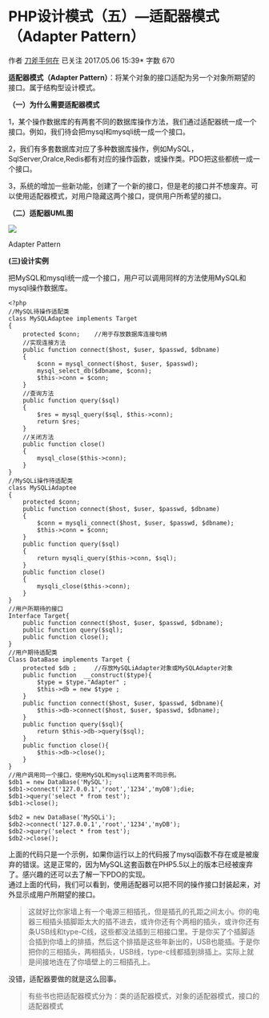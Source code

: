 # PHP设计模式（五）—适配器模式（Adapter Pattern）

作者  [刀斧手何在][0] 已关注 2017.05.06 15:39*  字数 670  

**适配器模式（Adapter Pattern）**：将某个对象的接口适配为另一个对象所期望的接口。属于结构型设计模式。

**（一）为什么需要适配器模式**

1，某个操作数据库的有两套不同的数据库操作方法，我们通过适配器统一成一个接口。例如，我们待会把mysql和mysqli统一成一个接口。

2，我们有多套数据库对应了多种数据库操作，例如MySQL，SqlServer,Oralce,Redis都有对应的操作函数，或操作类。PDO把这些都统一成一个接口。

3，系统的增加一些新功能，创建了一个新的接口，但是老的接口并不想废弃。可以使用适配器模式，对用户隐藏这两个接口，提供用户所希望的接口。

**（二）适配器UML图**

![][1]



Adapter Pattern

**(三)设计实例**

把MySQL和mysqli统一成一个接口，用户可以调用同样的方法使用MySQL和mysqli操作数据库。

    <?php
    //MySQL待操作适配类
    class MySQLAdaptee implements Target
    {
        protected $conn;    //用于存放数据库连接句柄
        //实现连接方法
        public function connect($host, $user, $passwd, $dbname)
        {
            $conn = mysql_connect($host, $user, $passwd);
            mysql_select_db($dbname, $conn);
            $this->conn = $conn;
        }
        //查询方法
        public function query($sql)
        {
            $res = mysql_query($sql, $this->conn);
            return $res;
        }
        //关闭方法
        public function close()
        {
            mysql_close($this->conn);
        }
    }
    //MySQLi操作待适配类
    class MySQLiAdaptee 
    {
        protected $conn;
        public function connect($host, $user, $passwd, $dbname)
        {
            $conn = mysqli_connect($host, $user, $passwd, $dbname);
            $this->conn = $conn;
        }
        public function query($sql)
        {
            return mysqli_query($this->conn, $sql);
        }
        public function close()
        {
            mysqli_close($this->conn);
        }
    }
    //用户所期待的接口
    Interface Target{
        public function connect($host, $user, $passwd, $dbname);
        public function query($sql);
        public function close();
    }
    //用户期待适配类
    Class DataBase implements Target {
        protected $db ;     //存放MySQLiAdapter对象或MySQLAdapter对象
        public function  __construct($type){
            $type = $type."Adapter" ;
            $this->db = new $type ;
        }
        public function connect($host, $user, $passwd, $dbname){
            $this->db->connect($host, $user, $passwd, $dbname);
        }
        public function query($sql){
            return $this->db->query($sql);
        }
        public function close(){
            $this->db->close();
        }
    }
    //用户调用同一个接口，使用MySQL和mysqli这两套不同示例。
    $db1 = new DataBase('MySQL');
    $db1->connect('127.0.0.1','root','1234','myDB');die;
    $db1->query('select * from test');
    $db1->close();
    
    $db2 = new DataBase('MySQLi');
    $db2->connect('127.0.0.1','root','1234','myDB');
    $db2->query('select * from test');
    $db2->close();

上面的代码只是一个示例，如果你运行以上的代码报了mysql函数不存在或是被废弃的错误。这是正常的，因为MySQL这套函数在PHP5.5以上的版本已经被废弃了。感兴趣的还可以去了解一下PDO的实现。  
通过上面的代码，我们可以看到，使用适配器可以把不同的操作接口封装起来，对外显示成用户所期望的接口。

> 这就好比你家墙上有一个电源三相插孔，但是插孔的孔距之间太小。你的电器三相插头插脚距太大的插不进去，或许你还有个两相的插头，或许你还有条USB线和type-C线，这些都没法插到三相接口里。于是你买了个插脚适合插到你墙上的排插，然后这个排插是这些年新出的，USB也能插。于是你把你的三相插头，两相插头，USB线，type-c线都插到排插上。实际上就是间接地连在了你墙壁上的三相插孔上。

没错，适配器要做的就是这么回事。

> 有些书也把适配器模式分为：类的适配器模式，对象的适配器模式，接口的适配器模式

[0]: http://www.jianshu.com/u/29417b7766fe
[1]: http://upload-images.jianshu.io/upload_images/5261067-e5df0e531a0b70cf.png